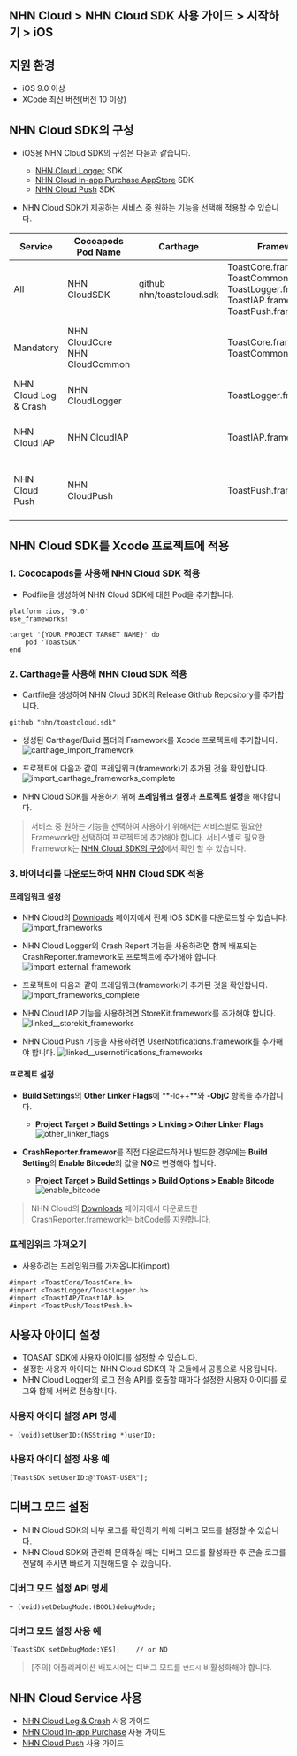 ## NHN Cloud > NHN Cloud SDK 사용 가이드 > 시작하기 > iOS

## 지원 환경

* iOS 9.0 이상
* XCode 최신 버전(버전 10 이상)

## NHN Cloud SDK의 구성

* iOS용 NHN Cloud SDK의 구성은 다음과 같습니다.
    * [NHN Cloud Logger](./log-collector-ios) SDK
    * [NHN Cloud In-app Purchase AppStore](./iap-ios) SDK
    * [NHN Cloud Push](./push-ios) SDK

* NHN Cloud SDK가 제공하는 서비스 중 원하는 기능을 선택해 적용할 수 있습니다.

| Service | Cocoapods Pod Name | Carthage | Framework | Dependency | Build Settings |
| ------- | ------------------ | -------- | --------- | ---------- | -------------- |
| All | NHN CloudSDK | github nhn/toastcloud.sdk<br> | ToastCore.framework<br>ToastCommon.framework<br>ToastLogger.framework<br>ToastIAP.framework<br>ToastPush.framework |  |  |
| Mandatory | NHN CloudCore<br>NHN CloudCommon |  | ToastCore.framework<br>ToastCommon.framework |  | OTHER\_LDFLAGS = (<br>"-ObjC",<br>"-lc++"<br>); |
| NHN Cloud Log & Crash | NHN CloudLogger |  | ToastLogger.framework | [External & Optional]<br>\* CrashReporter.framework (Toast) |  |
| NHN Cloud IAP | NHN CloudIAP |  | ToastIAP.framework | \* StoreKit.framework<br><br>[Optional]<br>\* libsqlite3.tdb |  |
| NHN Cloud Push | NHN CloudPush |  | ToastPush.framework | \* UserNotifications.framework<br><br>[Optional]<br>\* PushKit.framework |  |

## NHN Cloud SDK를 Xcode 프로젝트에 적용

### 1. Cococapods를 사용해 NHN Cloud SDK 적용

* Podfile을 생성하여 NHN Cloud SDK에 대한 Pod을 추가합니다.

```podspec
platform :ios, '9.0'
use_frameworks!

target '{YOUR PROJECT TARGET NAME}' do
    pod 'ToastSDK'
end
```

### 2. Carthage를 사용해 NHN Cloud SDK 적용

* Cartfile을 생성하여 NHN Cloud SDK의 Release Github Repository를 추가합니다.

```
github "nhn/toastcloud.sdk"
```

* 생성된 Carthage/Build 폴더의 Framework를 Xcode 프로젝트에 추가합니다. 
![carthage_import_framework](http://static.toastoven.net/toastcloud/sdk/ios/carthage_setting_01.png)

* 프로젝트에 다음과 같이 프레임워크(framework)가 추가된 것을 확인합니다.
![import_carthage_frameworks_complete](http://static.toastoven.net/toastcloud/sdk/ios/carthage_setting_02.png)

* NHN Cloud SDK를 사용하기 위해 **프레임워크 설정**과 **프로젝트 설정**을 해야합니다.

> 서비스 중 원하는 기능을 선택하여 사용하기 위해서는 서비스별로 필요한 Framework만 선택하여 프로젝트에 추가해야 합니다.
> 서비스별로 필요한 Framework는 [NHN Cloud SDK의 구성](./getting-started-ios/#toast-sdk)에서 확인 할 수 있습니다. 

### 3. 바이너리를 다운로드하여 NHN Cloud SDK 적용

#### 프레임워크 설정

* NHN Cloud의 [Downloads](../../../Download/#toast-sdk) 페이지에서 전체 iOS SDK를 다운로드할 수 있습니다.
![import_frameworks](http://static.toastoven.net/toastcloud/sdk/ios/overview_import_frameworks_folder.png)

* NHN Cloud Logger의 Crash Report 기능을 사용하려면 함께 배포되는 CrashReporter.framework도 프로젝트에 추가해야 합니다.
![import_external_framework](http://static.toastoven.net/toastcloud/sdk/ios/overview_import_external_folder.png)

* 프로젝트에 다음과 같이 프레임워크(framework)가 추가된 것을 확인합니다.
![import_frameworks_complete](http://static.toastoven.net/toastcloud/sdk/ios/overview_import_complete_folder.png)

* NHN Cloud IAP 기능을 사용하려면 StoreKit.framework를 추가해야 합니다.
![linked__storekit_frameworks](http://static.toastoven.net/toastcloud/sdk/ios/overview_link_frameworks_StoreKit.png)

* NHN Cloud Push 기능을 사용하려면 UserNotifications.framework를 추가해야 합니다.
![linked__usernotifications_frameworks](http://static.toastoven.net/toastcloud/sdk/ios/overview_link_frameworks_UserNotifications.png)

#### 프로젝트 설정

* **Build Settings**의 **Other Linker Flags**에 **-lc++**와 **-ObjC** 항목을 추가합니다.
    * **Project Target > Build Settings > Linking > Other Linker Flags**
![other_linker_flags](http://static.toastoven.net/toastcloud/sdk/ios/overview_settings_flags.png)

* **CrashReporter.framewor**를 직접 다운로드하거나 빌드한 경우에는 **Build Setting**의 **Enable Bitcode**의 값을 **NO**로 변경해야 합니다.
    * **Project Target > Build Settings > Build Options > Enable Bitcode**
![enable_bitcode](http://static.toastoven.net/toastcloud/sdk/ios/overview_settings_bitcode.png)
> NHN Cloud의 [Downloads](../../../Download/#toast-sdk) 페이지에서 다운로드한 CrashReporter.framework는 bitCode를 지원합니다.

### 프레임워크 가져오기

* 사용하려는 프레임워크를 가져옵니다(import).

```objc
#import <ToastCore/ToastCore.h>
#import <ToastLogger/ToastLogger.h>
#import <ToastIAP/ToastIAP.h>
#import <ToastPush/ToastPush.h>
```

## 사용자 아이디 설정

* TOASAT SDK에 사용자 아이디를 설정할 수 있습니다.
* 설정한 사용자 아이디는 NHN Cloud SDK의 각 모듈에서 공통으로 사용됩니다.
* NHN Cloud Logger의 로그 전송 API를 호출할 때마다 설정한 사용자 아이디를 로그와 함께 서버로 전송합니다.

### 사용자 아이디 설정 API 명세

```objc
+ (void)setUserID:(NSString *)userID;
```

### 사용자 아이디 설정 사용 예

```objc
[ToastSDK setUserID:@"TOAST-USER"];
```
## 디버그 모드 설정

* NHN Cloud SDK의 내부 로그를 확인하기 위해 디버그 모드를 설정할 수 있습니다.
* NHN Cloud SDK와 관련해 문의하실 때는 디버그 모드를 활성화한 후 콘솔 로그를 전달해 주시면 빠르게 지원해드릴 수 있습니다.

### 디버그 모드 설정 API 명세


```objc
+ (void)setDebugMode:(BOOL)debugMode;
```

### 디버그 모드 설정 사용 예

```objc
[ToastSDK setDebugMode:YES];    // or NO
```

> [주의] 어플리케이션 배포시에는 디버그 모드를 `반드시` 비활성화해야 합니다.

## NHN Cloud Service 사용

* [NHN Cloud Log & Crash](./log-collector-ios) 사용 가이드
* [NHN Cloud In-app Purchase](./iap-ios) 사용 가이드
* [NHN Cloud Push](./push-ios) 사용 가이드
